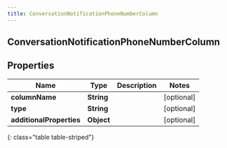 ```yaml
---
title: ConversationNotificationPhoneNumberColumn
---
```

## ConversationNotificationPhoneNumberColumn


## Properties

| Name | Type | Description | Notes |
| ------------ | ------------- | ------------- | ------------- |
| **columnName** | **String** |  |  [optional] |
| **type** | **String** |  |  [optional] |
| **additionalProperties** | **Object** |  |  [optional] |
{: class="table table-striped"}



